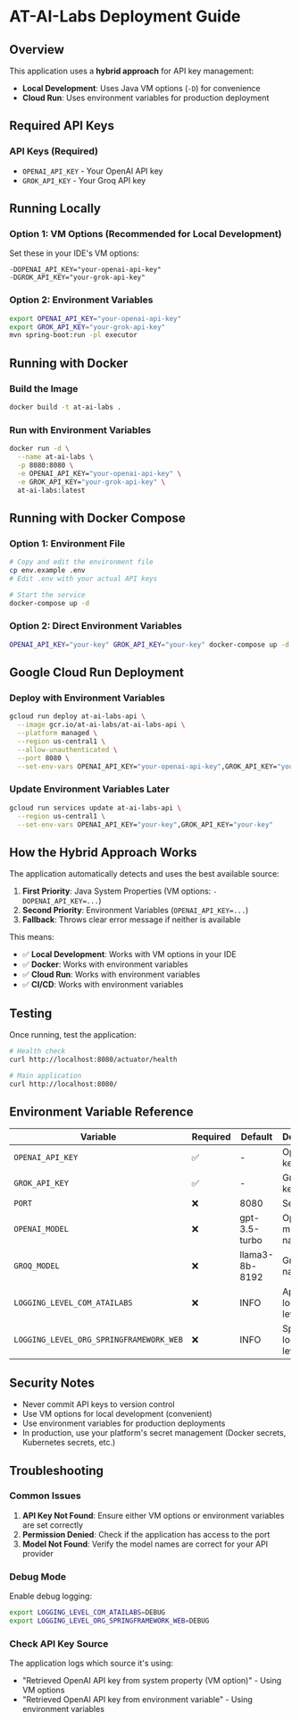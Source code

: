 # AT-AI-Labs Deployment Guide

## Overview

This application uses a **hybrid approach** for API key management:
- **Local Development**: Uses Java VM options (`-D`) for convenience
- **Cloud Run**: Uses environment variables for production deployment

## Required API Keys

### API Keys (Required)
- `OPENAI_API_KEY` - Your OpenAI API key
- `GROK_API_KEY` - Your Groq API key

## Running Locally

### Option 1: VM Options (Recommended for Local Development)
Set these in your IDE's VM options:
```
-DOPENAI_API_KEY="your-openai-api-key"
-DGROK_API_KEY="your-grok-api-key"
```

### Option 2: Environment Variables
```bash
export OPENAI_API_KEY="your-openai-api-key"
export GROK_API_KEY="your-grok-api-key"
mvn spring-boot:run -pl executor
```

## Running with Docker

### Build the Image
```bash
docker build -t at-ai-labs .
```

### Run with Environment Variables
```bash
docker run -d \
  --name at-ai-labs \
  -p 8080:8080 \
  -e OPENAI_API_KEY="your-openai-api-key" \
  -e GROK_API_KEY="your-grok-api-key" \
  at-ai-labs:latest
```

## Running with Docker Compose

### Option 1: Environment File
```bash
# Copy and edit the environment file
cp env.example .env
# Edit .env with your actual API keys

# Start the service
docker-compose up -d
```

### Option 2: Direct Environment Variables
```bash
OPENAI_API_KEY="your-key" GROK_API_KEY="your-key" docker-compose up -d
```

## Google Cloud Run Deployment

### Deploy with Environment Variables
```bash
gcloud run deploy at-ai-labs-api \
  --image gcr.io/at-ai-labs/at-ai-labs-api \
  --platform managed \
  --region us-central1 \
  --allow-unauthenticated \
  --port 8080 \
  --set-env-vars OPENAI_API_KEY="your-openai-api-key",GROK_API_KEY="your-grok-api-key"
```

### Update Environment Variables Later
```bash
gcloud run services update at-ai-labs-api \
  --region us-central1 \
  --set-env-vars OPENAI_API_KEY="your-key",GROK_API_KEY="your-key"
```

## How the Hybrid Approach Works

The application automatically detects and uses the best available source:

1. **First Priority**: Java System Properties (VM options: `-DOPENAI_API_KEY=...`)
2. **Second Priority**: Environment Variables (`OPENAI_API_KEY=...`)
3. **Fallback**: Throws clear error message if neither is available

This means:
- ✅ **Local Development**: Works with VM options in your IDE
- ✅ **Docker**: Works with environment variables
- ✅ **Cloud Run**: Works with environment variables
- ✅ **CI/CD**: Works with environment variables

## Testing

Once running, test the application:

```bash
# Health check
curl http://localhost:8080/actuator/health

# Main application
curl http://localhost:8080/
```

## Environment Variable Reference

| Variable | Required | Default | Description |
|----------|----------|---------|-------------|
| `OPENAI_API_KEY` | ✅ | - | OpenAI API key |
| `GROK_API_KEY` | ✅ | - | Groq API key |
| `PORT` | ❌ | 8080 | Server port |
| `OPENAI_MODEL` | ❌ | gpt-3.5-turbo | OpenAI model name |
| `GROQ_MODEL` | ❌ | llama3-8b-8192 | Groq model name |
| `LOGGING_LEVEL_COM_ATAILABS` | ❌ | INFO | Application logging level |
| `LOGGING_LEVEL_ORG_SPRINGFRAMEWORK_WEB` | ❌ | INFO | Spring Web logging level |

## Security Notes

- Never commit API keys to version control
- Use VM options for local development (convenient)
- Use environment variables for production deployments
- In production, use your platform's secret management (Docker secrets, Kubernetes secrets, etc.)

## Troubleshooting

### Common Issues

1. **API Key Not Found**: Ensure either VM options or environment variables are set correctly
2. **Permission Denied**: Check if the application has access to the port
3. **Model Not Found**: Verify the model names are correct for your API provider

### Debug Mode

Enable debug logging:
```bash
export LOGGING_LEVEL_COM_ATAILABS=DEBUG
export LOGGING_LEVEL_ORG_SPRINGFRAMEWORK_WEB=DEBUG
```

### Check API Key Source

The application logs which source it's using:
- "Retrieved OpenAI API key from system property (VM option)" - Using VM options
- "Retrieved OpenAI API key from environment variable" - Using environment variables 